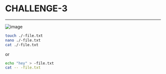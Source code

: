 # CHALLENGE-3
___
![image](https://user-images.githubusercontent.com/73140750/147578636-41061f83-3a02-4a7d-a8b3-c3c75a37bee9.png)

```bash
touch ./-file.txt
nano ./-file.txt
cat ./-file.txt
```

or 

```bash
echo "hey" > -file.txt
cat -- -file.txt
```
